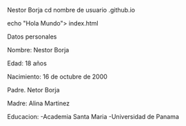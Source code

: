 Nestor  Borja
cd nombre de usuario .github.io

 echo "Hola Mundo"> index.html

Datos personales

Nombre: Nestor Borja

Edad: 18 años

Nacimiento: 16 de octubre de 2000

Padre. Netor Borja

Madre: Alina Martinez


Educacion: 
-Academia Santa Maria
-Universidad de Panama
